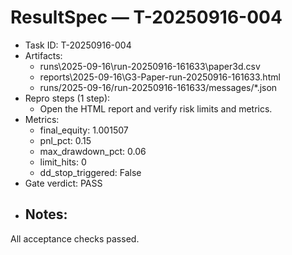 # ResultSpec — T-20250916-004
- Task ID: T-20250916-004
- Artifacts:
  - runs\2025-09-16\run-20250916-161633\paper3d.csv
  - reports\2025-09-16\G3-Paper-run-20250916-161633.html
  - runs/2025-09-16/run-20250916-161633/messages/*.json
- Repro steps (1 step):
  - Open the HTML report and verify risk limits and metrics.
- Metrics:
  - final_equity: 1.001507
  - pnl_pct: 0.15
  - max_drawdown_pct: 0.06
  - limit_hits: 0
  - dd_stop_triggered: False
- Gate verdict: PASS
- Notes:
  - 
All acceptance checks passed.

